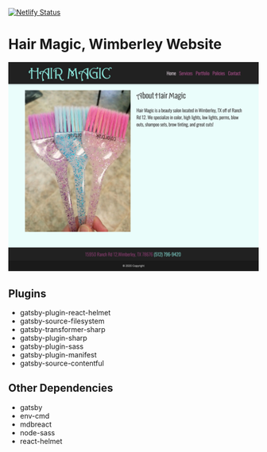 <!-- Status Badges -->

[![Netlify Status](https://api.netlify.com/api/v1/badges/bb5f1475-b470-4dd1-b480-f1d6f829bb01/deploy-status)](https://app.netlify.com/sites/gatsby-starter-mdbreact/deploys)

# Hair Magic, Wimberley Website

![Screenshot](screenshot.jpg)

## Plugins

- gatsby-plugin-react-helmet
- gatsby-source-filesystem
- gatsby-transformer-sharp
- gatsby-plugin-sharp
- gatsby-plugin-sass
- gatsby-plugin-manifest
- gatsby-source-contentful

## Other Dependencies

- gatsby
- env-cmd
- mdbreact
- node-sass
- react-helmet
